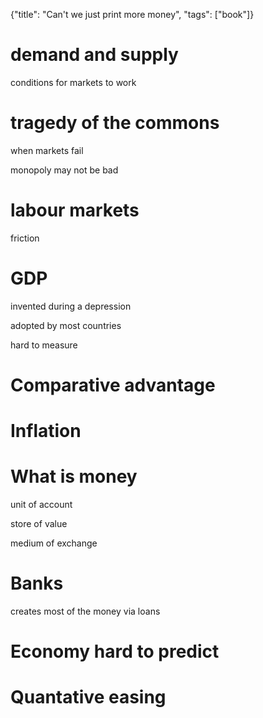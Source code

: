 {"title": "Can't we just print more money", "tags": ["book"]}

# demand and supply

conditions for markets to work

# tragedy of the commons

when markets fail

monopoly may not be bad

# labour markets

friction

# GDP

invented during a depression

adopted by most countries

hard to measure

# Comparative advantage

# Inflation

# What is money

unit of account

store of value

medium of exchange

# Banks

creates most of the money via loans

# Economy hard to predict

# Quantative easing


